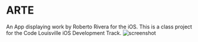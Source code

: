 # ARTE
An App displaying work by Roberto Rivera for the iOS. This is a class project for the Code Louisville iOS Development Track.
![screenshot](https://github.com/justvcreative/ARTE/screenshot.png)
